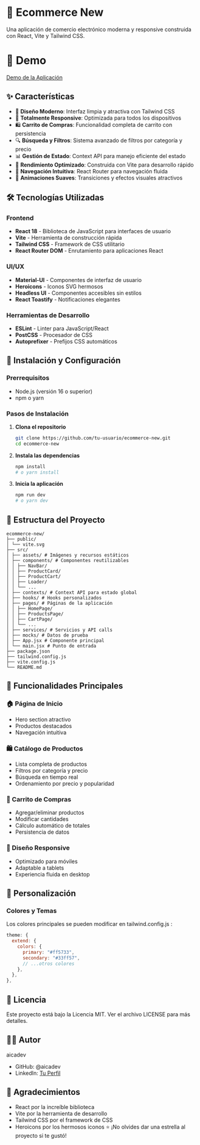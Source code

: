# 🛒 Ecommerce New

Una aplicación de comercio electrónico moderna y responsive construida con React, Vite y Tailwind CSS.

# 🚀 Demo

[Demo de la Aplicación](https://ecommerce-tecnostyle.vercel.app/)

## ✨ Características

- 🎨 **Diseño Moderno**: Interfaz limpia y atractiva con Tailwind CSS
- 📱 **Totalmente Responsive**: Optimizada para todos los dispositivos
- 🛍️ **Carrito de Compras**: Funcionalidad completa de carrito con persistencia
- 🔍 **Búsqueda y Filtros**: Sistema avanzado de filtros por categoría y precio
- 📊 **Gestión de Estado**: Context API para manejo eficiente del estado
- 🚀 **Rendimiento Optimizado**: Construida con Vite para desarrollo rápido
- 🎯 **Navegación Intuitiva**: React Router para navegación fluida
- 💫 **Animaciones Suaves**: Transiciones y efectos visuales atractivos

## 🛠️ Tecnologías Utilizadas

### Frontend

- **React 18** - Biblioteca de JavaScript para interfaces de usuario
- **Vite** - Herramienta de construcción rápida
- **Tailwind CSS** - Framework de CSS utilitario
- **React Router DOM** - Enrutamiento para aplicaciones React

### UI/UX

- **Material-UI** - Componentes de interfaz de usuario
- **Heroicons** - Iconos SVG hermosos
- **Headless UI** - Componentes accesibles sin estilos
- **React Toastify** - Notificaciones elegantes

### Herramientas de Desarrollo

- **ESLint** - Linter para JavaScript/React
- **PostCSS** - Procesador de CSS
- **Autoprefixer** - Prefijos CSS automáticos

## 🚀 Instalación y Configuración

### Prerrequisitos

- Node.js (versión 16 o superior)
- npm o yarn

### Pasos de Instalación

1. **Clona el repositorio**
   ```bash
   git clone https://github.com/tu-usuario/ecommerce-new.git
   cd ecommerce-new
   ```
2. **Instala las dependencias**

   ```bash
   npm install
   # o yarn install
   ```

3. **Inicia la aplicación**
   ```bash
   npm run dev
   # o yarn dev
   ```

## 📁 Estructura del Proyecto

```
ecommerce-new/
├── public/
│ └── vite.svg
├── src/
│ ├── assets/ # Imágenes y recursos estáticos
│ ├── components/ # Componentes reutilizables
│ │ ├── NavBar/
│ │ ├── ProductCard/
│ │ ├── ProductCart/
│ │ ├── Loader/
│ │ └── ...
│ ├── contexts/ # Context API para estado global
│ ├── hooks/ # Hooks personalizados
│ ├── pages/ # Páginas de la aplicación
│ │ ├── HomePage/
│ │ ├── ProductsPage/
│ │ ├── CartPage/
│ │ └── ...
│ ├── services/ # Servicios y API calls
│ ├── mocks/ # Datos de prueba
│ ├── App.jsx # Componente principal
│ └── main.jsx # Punto de entrada
├── package.json
├── tailwind.config.js
├── vite.config.js
└── README.md
```

## 🎯 Funcionalidades Principales

### 🏠 Página de Inicio

- Hero section atractivo
- Productos destacados
- Navegación intuitiva

### 🛍️ Catálogo de Productos

- Lista completa de productos
- Filtros por categoría y precio
- Búsqueda en tiempo real
- Ordenamiento por precio y popularidad

### 🛒 Carrito de Compras

- Agregar/eliminar productos
- Modificar cantidades
- Cálculo automático de totales
- Persistencia de datos

### 📱 Diseño Responsive

- Optimizado para móviles
- Adaptable a tablets
- Experiencia fluida en desktop

## 🎨 Personalización

### Colores y Temas

Los colores principales se pueden modificar en tailwind.config.js :

```js
theme: {
  extend: {
    colors: {
      primary: "#ff5733",
      secondary: "#33ff57",
      // ...otros colores
    },
  },
},
```

## 📝 Licencia

Este proyecto está bajo la Licencia MIT. Ver el archivo LICENSE para más detalles.

## 👨‍💻 Autor

aicadev

- GitHub: @aicadev
- LinkedIn: [Tu Perfil](https://www.linkedin.com/in/aitorcachero/)

## 🙏 Agradecimientos

- React por la increíble biblioteca
- Vite por la herramienta de desarrollo
- Tailwind CSS por el framework de CSS
- Heroicons por los hermosos iconos
  ⭐ ¡No olvides dar una estrella al proyecto si te gustó!

```
